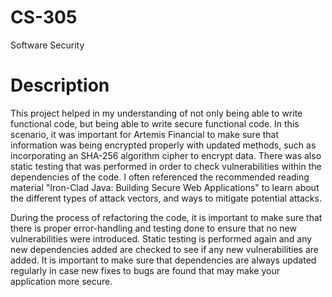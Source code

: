 # CS-305
Software Security

# Description
This project helped in my understanding of not only being able to write functional code, but being able to write secure functional code. In this scenario, it was important for Artemis Financial to make sure that information was being encrypted properly with updated methods, such as incorporating an SHA-256 algorithm cipher to encrypt data. There was also static testing that was performed in order to check vulnerabilities within the dependencies of the code. I often referenced the recommended reading material "Iron-Clad Java: Building Secure Web Applications" to learn about the different types of attack vectors, and ways to mitigate potential attacks.

During the process of refactoring the code, it is important to make sure that there is proper error-handling and testing done to ensure that no new vulnerabilities were introduced. Static testing is performed again and any new dependencies added are checked to see if any new vulnerabilities are added. It is important to make sure that dependencies are always updated regularly in case new fixes to bugs are found that may make your application more secure.
